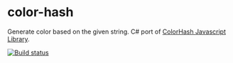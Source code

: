 # color-hash
Generate color based on the given string. C# port of [ColorHash Javascript Library](https://github.com/zenozeng/color-hash).


[![Build status](https://fernandezja.visualstudio.com/color-hash/_apis/build/status/color-hash-CI)](https://fernandezja.visualstudio.com/color-hash/_build/latest?definitionId=4)
